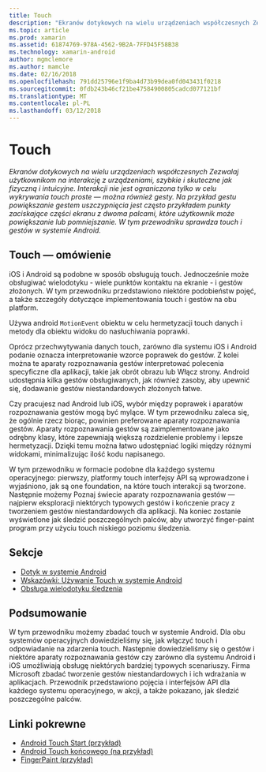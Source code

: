 ```yaml
---
title: Touch
description: "Ekranów dotykowych na wielu urządzeniach współczesnych Zezwalaj użytkownikom na interakcję z urządzeniami, szybkie i skuteczne jak fizyczną i intuicyjne. Interakcji nie jest ograniczona tylko w celu wykrywania touch proste — można również gesty. Na przykład gestu powiększanie gestem uszczypnięcia jest często przykładem punkty zaciskające części ekranu z dwoma palcami, które użytkownik może powiększanie lub pomniejszanie. W tym przewodniku sprawdza touch i gestów w systemie Android."
ms.topic: article
ms.prod: xamarin
ms.assetid: 61874769-978A-4562-9B2A-7FFD45F58B38
ms.technology: xamarin-android
author: mgmclemore
ms.author: mamcle
ms.date: 02/16/2018
ms.openlocfilehash: 791dd25796e1f9ba4d73b99dea0fd043431f0218
ms.sourcegitcommit: 0fdb243b46cf21be47584900805cadcd077121bf
ms.translationtype: MT
ms.contentlocale: pl-PL
ms.lasthandoff: 03/12/2018
---
```

# <a name="touch"></a>Touch

_Ekranów dotykowych na wielu urządzeniach współczesnych Zezwalaj użytkownikom na interakcję z urządzeniami, szybkie i skuteczne jak fizyczną i intuicyjne. Interakcji nie jest ograniczona tylko w celu wykrywania touch proste — można również gesty. Na przykład gestu powiększanie gestem uszczypnięcia jest często przykładem punkty zaciskające części ekranu z dwoma palcami, które użytkownik może powiększanie lub pomniejszanie. W tym przewodniku sprawdza touch i gestów w systemie Android._

## <a name="touch-overview"></a>Touch — omówienie

iOS i Android są podobne w sposób obsługują touch. Jednocześnie może obsługiwać wielodotyku - wiele punktów kontaktu na ekranie - i gestów złożonych. W tym przewodniku przedstawiono niektóre podobieństw pojęć, a także szczegóły dotyczące implementowania touch i gestów na obu platform.

Używa android `MotionEvent` obiektu w celu hermetyzacji touch danych i metody dla obiektu widoku do nasłuchiwania poprawki.

Oprócz przechwytywania danych touch, zarówno dla systemu iOS i Android podanie oznacza interpretowanie wzorce poprawek do gestów. Z kolei można te aparaty rozpoznawania gestów interpretować polecenia specyficzne dla aplikacji, takie jak obrót obrazu lub Włącz strony. Android udostępnia kilka gestów obsługiwanych, jak również zasoby, aby upewnić się, dodawanie gestów niestandardowych złożonych łatwe.

Czy pracujesz nad Android lub iOS, wybór między poprawek i aparatów rozpoznawania gestów mogą być mylące. W tym przewodniku zaleca się, że ogólnie rzecz biorąc, powinien preferowane aparaty rozpoznawania gestów. Aparaty rozpoznawania gestów są zaimplementowane jako odrębny klasy, które zapewniają większą rozdzielenie problemy i lepsze hermetyzacji. Dzięki temu można łatwo udostępniać logiki między różnymi widokami, minimalizując ilość kodu napisanego.

W tym przewodniku w formacie podobne dla każdego systemu operacyjnego: pierwszy, platformy touch interfejsy API są wprowadzone i wyjaśniono, jak są one foundation, na które touch interakcji są tworzone. Następnie możemy Poznaj świecie aparaty rozpoznawania gestów — najpierw eksploracji niektórych typowych gestów i kończenie pracy z tworzeniem gestów niestandardowych dla aplikacji. Na koniec zostanie wyświetlone jak śledzić poszczególnych palców, aby utworzyć finger-paint program przy użyciu touch niskiego poziomu śledzenia.

## <a name="sections"></a>Sekcje

-  [Dotyk w systemie Android](~/android/app-fundamentals/touch/android-touch-walkthrough.md)
-  [Wskazówki: Używanie Touch w systemie Android](~/android/app-fundamentals/touch/android-touch-walkthrough.md)
-  [Obsługa wielodotyku śledzenia](touch-tracking.md)

## <a name="summary"></a>Podsumowanie

W tym przewodniku możemy zbadać touch w systemie Android. Dla obu systemów operacyjnych dowiedzieliśmy się, jak włączyć touch i odpowiadanie na zdarzenia touch. Następnie dowiedzieliśmy się o gestów i niektóre aparaty rozpoznawania gestów czy zarówno dla systemu Android i iOS umożliwiają obsługę niektórych bardziej typowych scenariuszy. Firma Microsoft zbadać tworzenie gestów niestandardowych i ich wdrażania w aplikacjach. Przewodnik przedstawiono pojęcia i interfejsów API dla każdego systemu operacyjnego, w akcji, a także pokazano, jak śledzić poszczególne palców.



## <a name="related-links"></a>Linki pokrewne

- [Android Touch Start (przykład)](https://developer.xamarin.com/samples/monodroid/ApplicationFundamentals/Touch_start)
- [Android Touch końcowego (na przykład)](https://developer.xamarin.com/samples/monodroid/ApplicationFundamentals/Touch_final)
- [FingerPaint (przykład)](https://developer.xamarin.com/samples/monodroid/ApplicationFundamentals/FingerPaint)
